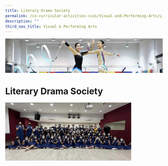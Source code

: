 ```yaml
---
title: Literary Drama Society
permalink: /co-curricular-activities-ccas/Visual-and-Performing-Arts/Literary-Drama-Society/
description: ""
third_nav_title: Visual & Performing Arts
---
```

![](/images/CCA.png)

Literary Drama Society
======================


<img src="/images/Literary%20Drama%20Society.jpeg" style="width:80%">